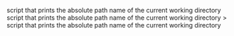  script that prints the absolute path name of the current working directory script that prints the absolute path name of the current working directory >   script that prints the absolute path name of the current working directory
